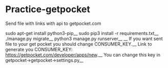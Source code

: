 # Practice-getpocket
Send file with links with api to getpocket.com

sudo apt-get install python3-pip__
sudo pip3 install -r requirements.txt__
./manage.py migrate__
python3 manage.py runserver__
__
If you want sent file to your get pocket you should change CONSUMER_KEY.__ 
Link to generate you CONSUMER_KEY: https://getpocket.com/developer/apps/new.__
You can change this key in getpocket->getpocket->settings.py__
